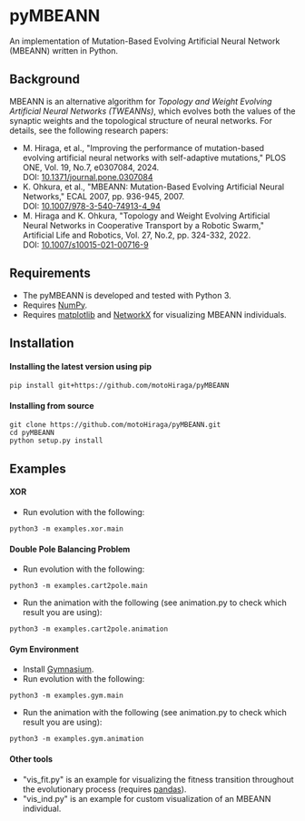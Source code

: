 # pyMBEANN
An implementation of Mutation-Based Evolving Artificial Neural Network (MBEANN) written in Python.

## Background
MBEANN is an alternative algorithm for *Topology and Weight Evolving Artificial Neural Networks (TWEANNs)*, which evolves both the values of the synaptic weights and the topological structure of neural networks.
For details, see the following research papers:

- M. Hiraga, et al., "Improving the performance of mutation-based evolving artificial neural networks with self-adaptive mutations," PLOS ONE, Vol. 19, No.7, e0307084, 2024.<br/>
  DOI: [10.1371/journal.pone.0307084](https://doi.org/10.1371/journal.pone.0307084)
- K. Ohkura, et al., "MBEANN: Mutation-Based Evolving Artificial Neural Networks," ECAL 2007, pp. 936-945, 2007.<br/>
  DOI: [10.1007/978-3-540-74913-4_94](https://doi.org/10.1007/978-3-540-74913-4_94)
- M. Hiraga and K. Ohkura, "Topology and Weight Evolving Artificial Neural Networks in Cooperative Transport by a Robotic Swarm," Artificial Life and Robotics, Vol. 27, No.2, pp. 324-332, 2022. <br/>
  DOI: [10.1007/s10015-021-00716-9](https://doi.org/10.1007/s10015-021-00716-9)

## Requirements
- The pyMBEANN is developed and tested with Python 3.
- Requires [NumPy](https://numpy.org).
- Requires [matplotlib](https://matplotlib.org) and [NetworkX](https://networkx.org) for visualizing MBEANN individuals.

## Installation
#### Installing the latest version using pip
```
pip install git+https://github.com/motoHiraga/pyMBEANN
```

#### Installing from source
```
git clone https://github.com/motoHiraga/pyMBEANN.git
cd pyMBEANN
python setup.py install
```

## Examples
#### XOR
- Run evolution with the following:
```
python3 -m examples.xor.main
```

#### Double Pole Balancing Problem
- Run evolution with the following:
```
python3 -m examples.cart2pole.main
```
- Run the animation with the following (see animation.py to check which result you are using):
```
python3 -m examples.cart2pole.animation
```

#### Gym Environment
- Install [Gymnasium](https://github.com/Farama-Foundation/Gymnasium).
- Run evolution with the following:
```
python3 -m examples.gym.main
```
- Run the animation with the following (see animation.py to check which result you are using):
```
python3 -m examples.gym.animation
```

#### Other tools
- "vis_fit.py" is an example for visualizing the fitness transition throughout the evolutionary process (requires [pandas](https://pandas.pydata.org)).
- "vis_ind.py" is an example for custom visualization of an MBEANN individual.
